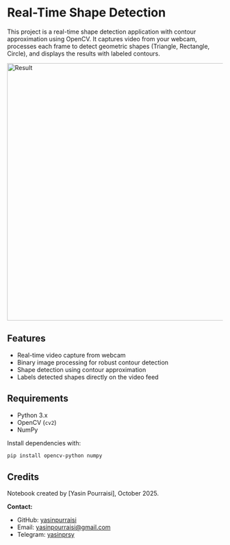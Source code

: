 # Real-Time Shape Detection

This project is a real-time shape detection application with contour approximation using OpenCV. It captures video from your webcam, processes each frame to detect geometric shapes (Triangle, Rectangle, Circle), and displays the results with labeled contours.


<img src="Result\res.gif" width="600" alt="Result">

## Features

- Real-time video capture from webcam
- Binary image processing for robust contour detection
- Shape detection using contour approximation
- Labels detected shapes directly on the video feed

## Requirements

- Python 3.x
- OpenCV (`cv2`)
- NumPy

Install dependencies with:

```sh
pip install opencv-python numpy
```

## Credits

Notebook created by [Yasin Pourraisi], October 2025.

**Contact:**
- GitHub: [yasinpurraisi](https://github.com/yasinpurraisi)
- Email: yasinpourraisi@gmail.com
- Telegram: [yasinprsy](https://t.me/yasinprsy)


